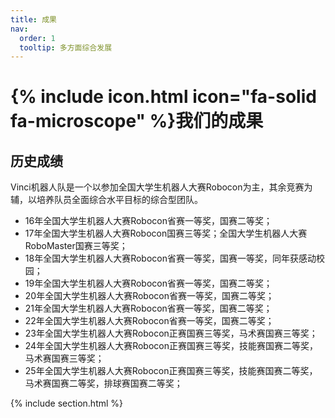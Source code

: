 ```yaml
---
title: 成果 
nav:
  order: 1
  tooltip: 多方面综合发展
---
```


# {% include icon.html icon="fa-solid fa-microscope" %}我们的成果

## 历史成绩
Vinci机器人队是一个以参加全国大学生机器人大赛Robocon为主，其余竞赛为辅，以培养队员全面综合水平目标的综合型团队。

* 16年全国大学生机器人大赛Robocon省赛一等奖，国赛二等奖；
* 17年全国大学生机器人大赛Robocon国赛三等奖；全国大学生机器人大赛RoboMaster国赛三等奖；
* 18年全国大学生机器人大赛Robocon省赛一等奖，国赛一等奖，同年获感动校园；
* 19年全国大学生机器人大赛Robocon省赛一等奖，国赛二等奖；
* 20年全国大学生机器人大赛Robocon省赛一等奖，国赛二等奖；
* 21年全国大学生机器人大赛Robocon省赛一等奖，国赛二等奖；
* 22年全国大学生机器人大赛Robocon省赛一等奖，国赛二等奖；
* 23年全国大学生机器人大赛Robocon正赛国赛三等奖，马术赛国赛三等奖；
* 24年全国大学生机器人大赛Robocon正赛国赛三等奖，技能赛国赛二等奖，马术赛国赛三等奖；
* 25年全国大学生机器人大赛Robocon正赛国赛三等奖，技能赛国赛二等奖，马术赛国赛二等奖，排球赛国赛二等奖；

{% include section.html %}